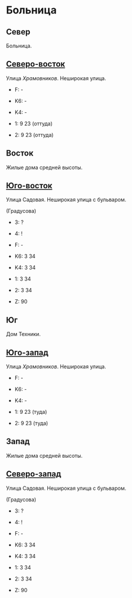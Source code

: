 # Больница

## Север

Больница.

## [Северо-восток](./590085.md)

Улица *Храмовников*.
Неширокая улица.

* F:    -

* K6:   -
* K4:   -
* 1:    9   23 (оттуда)
* 2:    9   23 (оттуда)

## Восток

Жилые дома средней высоты.

## [Юго-восток](./10602100.md)

Улица Садовая.
Неширокая улица с бульваром.

(Градусова)

* 3:    ?
* 4:    !
* F:    -

* K6:   3   34
* K4:   3   34
* 1:    3   34
* 2:    3   34

* Z:    90

## Юг

Дом Техники.

## [Юго-запад](./10590100.md)

Улица *Храмовников*.
Неширокая улица.

* F:    -

* K6:   -
* K4:   -
* 1:    9   23 (туда)
* 2:    9   23 (туда)

## Запад

Жилые дома средней высоты.

## [Северо-запад](./10595095.md)

Улица Садовая.
Неширокая улица с бульваром.

(Градусова)

* 3:    ?
* 4:    !
* F:    -

* K6:   3   34
* K4:   3   34
* 1:    3   34
* 2:    3   34

* Z:    90
